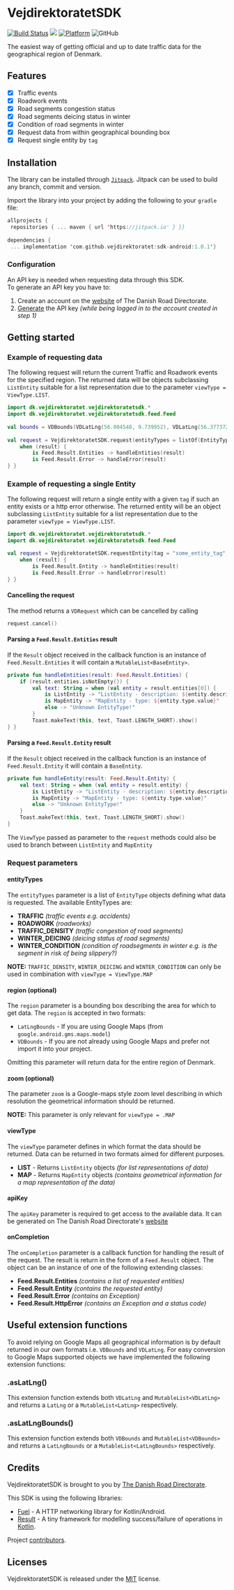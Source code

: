 
  
# VejdirektoratetSDK  
  
[![Build Status](https://travis-ci.com/Vejdirektoratet/sdk-android.svg?branch=master)](https://travis-ci.com/Vejdirektoratet/sdk-android)
[![](https://jitpack.io/v/Vejdirektoratet/sdk-android.svg)](https://jitpack.io/#Vejdirektoratet/sdk-android)
[![Platform](https://img.shields.io/badge/platform-android-lightgrey?style=flat)](https://img.shields.io/badge/platform-android-lightgrey?style=flat)
![GitHub](https://img.shields.io/github/license/Vejdirektoratet/sdk-android)
  
The easiest way of getting official and up to date traffic data for the geographical region of Denmark.  
  
## Features  
  
- [x] Traffic events  
- [x] Roadwork events  
- [x] Road segments congestion status  
- [x] Road segments deicing status in winter  
- [x] Condition of road segments in winter  
- [x] Request data from within geographical bounding box  
- [x] Request single entity by `tag`  
  
## Installation  
  
The library can be installed through [`Jitpack`](https://jitpack.io/#Vejdirektoratet/sdk-android). Jitpack can be used to build any branch, commit and version.  
  
Import the library into your project by adding the following to your `gradle` file:  
  
```kotlin  
allprojects {  
 repositories { ... maven { url 'https://jitpack.io' } }}  
  
dependencies {  
 ... implementation 'com.github.vejdirektoratet:sdk-android:1.0.1'}  
```  
  
### Configuration  
An API key is needed when requesting data through this SDK.  
To generate an API key you have to:  
  
 1. Create an account on the [website](https://nap.vd.dk/register) of The Danish Road Directorate.  
 2. [Generate](https://nap.vd.dk/themes/1) the API key *(while being logged in to the account created in step 1)*  
  
## Getting started  
### Example of requesting data  
The following request will return the current Traffic and Roadwork events for the specified region. The returned data will be objects subclassing `ListEntity` suitable for a list representation due to the parameter `viewType = ViewType.LIST`.  
```kotlin  
import dk.vejdirektoratet.vejdirektoratetsdk.*  
import dk.vejdirektoratet.vejdirektoratetsdk.feed.Feed  
  
val bounds = VDBounds(VDLatLng(56.004548, 9.739952), VDLatLng(56.377372, 10.388643))  
  
val request = VejdirektoratetSDK.request(entityTypes = listOf(EntityType.TRAFFIC, EntityType.ROADWORK), region = bounds, viewType = ViewType.LIST, apiKey = "the_generated_api_key") { result: Feed.Result ->    
    when (result) {    
        is Feed.Result.Entities -> handleEntities(result)    
        is Feed.Result.Error -> handleError(result)    
} }  
```  

### Example of requesting a single Entity  
The following request will return a single entity with a given `tag` if such an entity exists or a http error otherwise. The returned entity will be an object subclassing `ListEntity` suitable for a list representation due to the parameter `viewType = ViewType.LIST`.  
```kotlin  
import dk.vejdirektoratet.vejdirektoratetsdk.*  
import dk.vejdirektoratet.vejdirektoratetsdk.feed.Feed  

val request = VejdirektoratetSDK.requestEntity(tag = "some_entity_tag", viewType = ViewType.LIST, apiKey = "the_generated_api_key") { result: Feed.Result ->    
    when (result) {    
        is Feed.Result.Entity -> handleEntities(result)    
        is Feed.Result.Error -> handleError(result)    
} }  
```  
  
#### Cancelling the request  
The method returns a `VDRequest` which can be cancelled by calling  
```kotlin  
request.cancel()  
```   

#### Parsing a `Feed.Result.Entities` result  
If the `Result` object received in the callback function is an instance of `Feed.Result.Entities` it will contain a `MutableList<BaseEntity>`.  
```kotlin  
private fun handleEntities(result: Feed.Result.Entities) {    
    if (result.entities.isNotEmpty()) {    
        val text: String = when (val entity = result.entities[0]) {    
            is ListEntity -> "ListEntity - description: ${entity.description}"    
            is MapEntity -> "MapEntity - type: ${entity.type.value}"    
            else -> "Unknown EntityType!"    
        }    
        Toast.makeText(this, text, Toast.LENGTH_SHORT).show()    
} }  
```  
  
#### Parsing a `Feed.Result.Entity` result  
If the `Result` object received in the callback function is an instance of `Feed.Result.Entity` it will contain a `BaseEntity`.  
```kotlin  
private fun handleEntity(result: Feed.Result.Entity) {    
    val text: String = when (val entity = result.entity) {    
        is ListEntity -> "ListEntity - description: ${entity.description}"    
        is MapEntity -> "MapEntity - type: ${entity.type.value}"    
        else -> "Unknown EntityType!"    
    }    
    Toast.makeText(this, text, Toast.LENGTH_SHORT).show()    
}  
``` 
  
The `ViewType` passed as parameter to the `request` methods could also be used to branch between `ListEntity` and `MapEntity`  
  
### Request parameters  
  
#### entityTypes  
The `entityTypes` parameter is a list of `EntityType` objects defining what data is requested. The available EntityTypes are:  
  
 - **TRAFFIC** *(traffic events e.g. accidents)*  
 - **ROADWORK** *(roadworks)*  
 - **TRAFFIC_DENSITY** *(traffic congestion of road segments)*  
 - **WINTER_DEICING** *(deicing status of road segments)*  
 - **WINTER_CONDITION** *(condition of roadsegments in winter e.g. is the segment in risk of being slippery?)*  
  
**NOTE:** `TRAFFIC_DENSITY`, `WINTER_DEICING` and `WINTER_CONDITION` can only be used in combination with `viewType = ViewType.MAP`  
  
#### region (optional)
The `region` parameter is a bounding box describing the area for which to get data. The `region` is accepted in two formats:  
  
 - `LatLngBounds` - If you are using Google Maps (from `google.android.gms.maps.model`)  
 - `VDBounds` - If you are not already using Google Maps and prefer not import it into your project.  
  
Omitting this parameter will return data for the entire region of Denmark.  
  
#### zoom (optional)
The parameter `zoom` is a Google-maps style zoom level describing in which resolution the geometrical information should be returned.  
  
**NOTE:** This parameter is only relevant for `viewType = .MAP`  
  
#### viewType  
The `viewType` parameter defines in which format the data should be returned. Data can be returned in two formats aimed for different purposes.  
  
 - **LIST** - Returns `ListEntity` objects *(for list representations of data)*  
 - **MAP** - Returns `MapEntity` objects *(contains geometrical information for a map representation of the data)*  
  
#### apiKey  
The `apiKey` parameter is required to get access to the available data. It can be generated on The Danish Road Directorate's [website](https://nap.vd.dk/themes/811)  
  
#### onCompletion  
The `onCompletion` parameter is a callback function for handling the result of the request. The result is return in the form of a `Feed.Result` object. The object can be an instance of one of the following extending classes:   
  
 - **Feed.Result.Entities** *(contains a list of requested entities)*
 - **Feed.Result.Entity** *(contains the requested entity)*  
 - **Feed.Result.Error** *(contains an Exception)*  
 - **Feed.Result.HttpError** *(contains an Exception and a status code)*  
  
## Useful extension functions  
  
To avoid relying on Google Maps all geographical information is by default returned in our own formats i.e. `VDBounds` and `VDLatLng`. For easy conversion to Google Maps supported objects we have implemented the following extension functions:  
  
### .asLatLng()  
This extension function extends both `VDLatLng` and `MutableList<VDLatLng>`  
and returns a `LatLng` or a `MutableList<LatLng>` respectively.  
  
### .asLatLngBounds()  
This extension function extends both `VDBounds` and `MutableList<VDBounds>`  
and returns a `LatLngBounds` or a `MutableList<LatLngBounds>` respectively.  
  
  
## Credits  
VejdirektoratetSDK is brought to you by [The Danish Road Directorate](https://www.vejdirektoratet.dk/).  
  
This SDK is using the following libraries:  
 - [Fuel](https://github.com/kittinunf/fuel/blob/master/README.md) - A HTTP networking library for Kotlin/Android.  
 - [Result](https://github.com/kittinunf/Result) - A tiny framework for modelling success/failure of operations in [Kotlin](http://kotlinlang.org/).  
  
Project [contributors](https://github.com/Vejdirektoratet/sdk-android/graphs/contributors).  
  
## Licenses  
  
VejdirektoratetSDK is released under the [MIT](https://mit-license.org) license.
